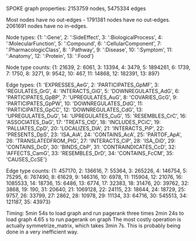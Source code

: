 
SPOKE graph properties: 2153759 nodes, 5475334 edges

Most nodes have no out-edges - 1791381 nodes have no out-edges.
2061691 nodes have no in-edges.

Node types:
{1: ':Gene',
 2: ':SideEffect',
 3: ':BiologicalProcess',
 4: ':MolecularFunction',
 5: ':Compound',
 6: ':CellularComponent',
 7: ':PharmacologicClass',
 8: ':Pathway',
 9: ':Disease',
 10: ':Symptom',
 11: ':Anatomy',
 12: ':Protein',
 13: ':Food'}

Node type counts:
{1: 21639,
 2: 6061,
 3: 13394,
 4: 3479,
 5: 1894261,
 6: 1739,
 7: 1750,
 8: 3271,
 9: 9542,
 10: 467,
 11: 14868,
 12: 182391,
 13: 897}


Edge types:
{1: 'EXPRESSES_AeG',
 2: 'PARTICIPATES_GpMF',
 3: 'REGULATES_GrG',
 4: 'INTERACTS_GiG',
 5: 'DOWNREGULATES_AdG',
 6: 'PARTICIPATES_GpBP',
 7: 'UPREGULATES_AuG',
 8: 'COVARIES_GcG',
 9: 'PARTICIPATES_GpPW',
 10: 'DOWNREGULATES_DdG',
 11: 'PARTICIPATES_GpCC',
 12: 'DOWNREGULATES_CdG',
 13: 'UPREGULATES_DuG',
 14: 'UPREGULATES_CuG',
 15: 'RESEMBLES_CrC',
 16: 'ASSOCIATES_DaG',
 17: 'TREATS_CtD',
 18: 'INCLUDES_PCiC',
 19: 'PALLIATES_CpD',
 20: 'LOCALIZES_DlA',
 21: 'INTERACTS_PiP',
 22: 'PRESENTS_DpS',
 23: 'ISA_AiA',
 24: 'CONTAINS_AcA',
 25: 'PARTOF_ApA',
 26: 'TRANSLATEDFROM_PtG',
 27: 'INTERACTS_CiP',
 28: 'ISA_DiD',
 29: 'CONTAINS_DcD',
 30: 'BINDS_CbP',
 31: 'CONTRAINDICATES_CcD',
 32: 'AFFECTS_CamG',
 33: 'RESEMBLES_DrD',
 34: 'CONTAINS_FcCM',
 35: 'CAUSES_CcSE'}

Edge type counts:
{1: 457170,
 2: 136616,
 7: 55364,
 3: 265226,
 4: 146754,
 5: 75295,
 6: 767490,
 8: 61629,
 9: 146316,
 10: 6978,
 11: 115904,
 12: 21076,
 16: 1085533,
 14: 18736,
 15: 6486,
 13: 6774,
 17: 32383,
 18: 31476,
 20: 39762,
 32: 3868,
 19: 190,
 31: 20640,
 21: 1069128,
 22: 24115,
 23: 18644,
 24: 18729,
 25: 9757,
 26: 33799,
 27: 2862,
 28: 10978,
 29: 11134,
 33: 64716,
 30: 545513,
 34: 121187,
 35: 43973}


Timing: 5min 54s to load graph and run pagerank three times
2min 24s to load graph
4.65 s to run pagerank on graph
The most costly operation is actually symmetrize_matrix, which takes 3min 7s. This is probably being done in a very inefficient way.
